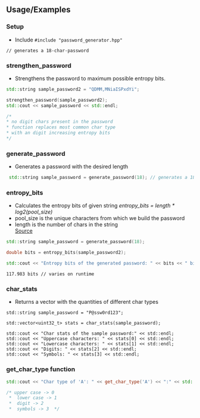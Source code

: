 ## Usage/Examples
### Setup
- Include ``` #include "password_generator.hpp" ```   
``` 
// generates a 18-char-password        
```
### strengthen_password
- Strengthens the password to maximum possible entropy bits.
```cpp
std::string sample_password2 = "QDMM,MNiaISPxdYi";

strengthen_password(sample_password2);
std::cout << sample_password << std::endl;

/*
* no digit chars present in the password
* function replaces most common char type 
* with an digit increasing entropy bits
*/
```
### generate_password
- Generates a password with the desired length
```cpp
 std::string sample_password = generate_password(18); // generates a 18-char-password
```
### entropy_bits
- Calculates the entropy bits of given string
*entropy_bits = length * log2(pool_size)*
- pool_size is the unique characters from which we build the password
- length is the number of chars in the string <br />
[Source](https://www.omnicalculator.com/other/password-entropy)

```cpp
std::string sample_password = generate_password(18);

double bits = entropy_bits(sample_password2);

std::cout << "Entropy bits of the generated password: " << bits << " bits" << std::endl;
```
```
117.983 bits // varies on runtime
```
### char_stats
- Returns a vector with the quantities of different char types
```
std::string sample_password = "P@ssw0rd123";

std::vector<uint32_t> stats = char_stats(sample_password);

std::cout << "Char stats of the sample password:" << std::endl;
std::cout << "Uppercase characters: " << stats[0] << std::endl;
std::cout << "Lowercase characters: " << stats[1] << std::endl;
std::cout << "Digits: " << stats[2] << std::endl;
std::cout << "Symbols: " << stats[3] << std::endl;
```
### get_char_type function
```cpp
std::cout << "Char type of 'A': " << get_char_type('A') << ":" << std::endl;

/* upper case -> 0
 *  lower case -> 1
 *  digit -> 2
 *  symbols -> 3  */
```
